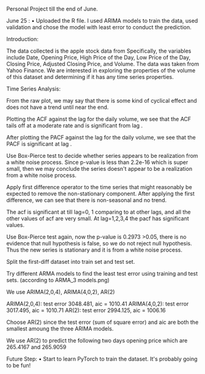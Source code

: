 Personal Project till the end of June.

June 25 : • Uploaded the R file. I used ARIMA models to train the data, used validation and chose the model with least error to conduct the prediction.

Introduction:

The data collected is the apple stock data from Specifically, the variables include Date, Opening Price, High Price of the Day, Low Price of the Day, Closing Price, Adjusted Closing Price, and Volume. The data was taken from Yahoo Finance. We are interested in exploring the properties of the volume of this dataset and determining if it has any time series properties.

Time Series Analysis:

From the raw plot, we may say that there is some kind of cyclical effect and does not have a trend until near the end.

Plotting the ACF against the lag for the daily volume, we see that the ACF tails off at a moderate rate and is significant from lag .

After plotting the PACF against the lag for the daily volume, we see that the PACF is significant at lag .

Use Box-Pierce test to decide whether series appears to be realization from a white noise process. Since p-value is less than 2.2e-16 which is super small, then we may conclude the series doesn't appear to be a realization from a white noise process.

Apply first difference operator to the time series that might reasonably be expected to remove the non-stationary component. After applying the first difference, we can see that there is non-seasonal and no trend.

The acf is significant at till lag=0, 1 comparing to at other lags, and all the other values of acf are very small. At lag=1,2,3,4 the pacf has significant values.

Use Box-Pierce test again, now the p-value is 0.2973 >0.05, there is no evidence that null hypothesis is false, so we do not reject null hypothesis. Thus the new series is stationary and it is from a white noise process.

Split the first-diff dataset into train set and test set.

Try different ARMA models to find the least test error using training and test sets. (according to ARMA_3 models.png)

We use ARIMA(2,0,4), ARIMA(4,0,2), AR(2)

ARIMA(2,0,4): test error 3048.481, aic = 1010.41
ARIMA(4,0,2): test error 3017.495, aic = 1010.71 
AR(2):        test error 2994.125, aic = 1006.16

Choose AR(2) since the test error (sum of square error) and aic are both the smallest amoung the three ARIMA models.

We use AR(2) to predict the following two days opening price which are 265.4167 and 265.9059



Future Step: • Start to learn PyTorch to train the dataset. It's probably going to be fun!
